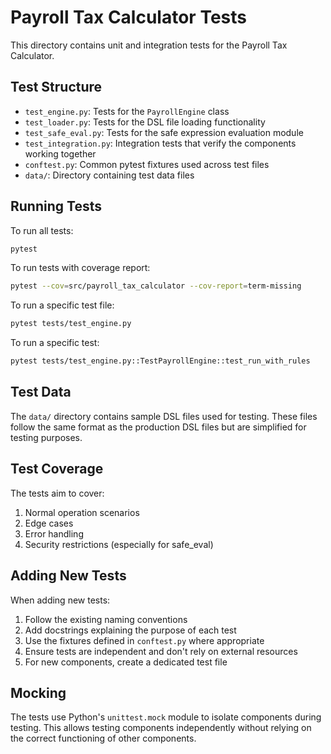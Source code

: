 # Payroll Tax Calculator Tests

This directory contains unit and integration tests for the Payroll Tax Calculator.

## Test Structure

- `test_engine.py`: Tests for the `PayrollEngine` class
- `test_loader.py`: Tests for the DSL file loading functionality
- `test_safe_eval.py`: Tests for the safe expression evaluation module
- `test_integration.py`: Integration tests that verify the components working together
- `conftest.py`: Common pytest fixtures used across test files
- `data/`: Directory containing test data files

## Running Tests

To run all tests:

```bash
pytest
```

To run tests with coverage report:

```bash
pytest --cov=src/payroll_tax_calculator --cov-report=term-missing
```

To run a specific test file:

```bash
pytest tests/test_engine.py
```

To run a specific test:

```bash
pytest tests/test_engine.py::TestPayrollEngine::test_run_with_rules
```

## Test Data

The `data/` directory contains sample DSL files used for testing. These files follow the same format as the production DSL files but are simplified for testing purposes.

## Test Coverage

The tests aim to cover:

1. Normal operation scenarios
2. Edge cases
3. Error handling
4. Security restrictions (especially for safe_eval)

## Adding New Tests

When adding new tests:

1. Follow the existing naming conventions
2. Add docstrings explaining the purpose of each test
3. Use the fixtures defined in `conftest.py` where appropriate
4. Ensure tests are independent and don't rely on external resources
5. For new components, create a dedicated test file

## Mocking

The tests use Python's `unittest.mock` module to isolate components during testing. This allows testing components independently without relying on the correct functioning of other components.